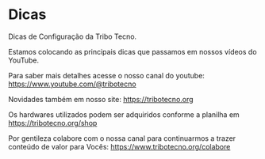 # Dicas
Dicas de Configuração da Tribo Tecno.

Estamos colocando as principais dicas que passamos em nossos vídeos do YouTube.

Para saber mais detalhes acesse o nosso canal do youtube: https://www.youtube.com/@tribotecno

Novidades também em nosso site: https://tribotecno.org

Os hardwares utilizados podem ser adquiridos conforme a planilha em https://tribotecno.org/shop

Por gentileza colabore com o nossa canal para continuarmos a trazer conteúdo de valor para Vocês: https://www.tribotecno.org/colabore
